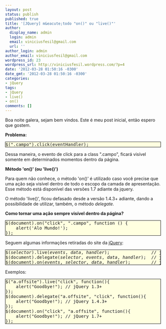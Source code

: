 ```yaml
---
layout: post
status: publish
published: true
title: '[JQuery] m&eacute;todo "on()" ou "live()"'
author:
  display_name: admin
  login: admin
  email: viniciusfesil@gmail.com
  url: ''
author_login: admin
author_email: viniciusfesil@gmail.com
wordpress_id: 23
wordpress_url: http://viniciusfesil.wordpress.com/?p=4
date: '2012-03-28 01:50:16 -0300'
date_gmt: '2012-03-28 01:50:16 -0300'
categories:
- jQuery
tags:
- jQuery
- live()
- on()
comments: []
---
```

<p>Boa noite galera, sejam bem vindos. Este &eacute; meu post inicial, ent&atilde;o espero que gostem.</p>
<p><strong>Problema:</strong></p>
<pre style='background-color:lightyellow;border:1px solid black;font:12px;'>$(".campo").click(eventHandler);</pre>
<p>Dessa maneira, o evento de click para a class ".campo", ficar&aacute; vis&iacute;vel somente em determinados momentos dentro da p&aacute;gina.</p>
<p><strong>M&eacute;todo 'on()' (ou 'live()')</strong></p>
<p>Para quem n&atilde;o conhece, o m&eacute;todo 'on()' &eacute; utilizado caso voc&ecirc; precise que uma a&ccedil;&atilde;o seja vis&iacute;vel dentro de todo o escopo da camada de apresenta&ccedil;&atilde;o. Esse m&eacute;todo est&aacute; dispon&iacute;vel das vers&otilde;es 1.7 adiante da jquery.</p>
<p>O m&eacute;todo 'live()', ficou defasado desde a vers&atilde;o 1.4.3+ adiante, dando a possibilidade de utilizar, tamb&eacute;m, o m&eacute;todo <em>delegate.</em></p>
<p><strong>Como tornar uma a&ccedil;&atilde;o sempre vis&iacute;vel dentro da p&aacute;gina?</strong></p>
<pre style='background-color:lightyellow;border:1px solid black;font:12px;'>$(document).on("click", ".campo", function () {
    alert('Alo Mundo!');
});</pre>
<p>Seguem algumas informa&ccedil;&otilde;es retiradas do site da <a title="Live" href="http://api.jquery.com/live/">jQuery</a>:</p>
<pre style='background-color:lightyellow;border:1px solid black;font:12px;'>
$(<em>selector</em>).live(<em>events</em>, <em>data</em>, <em>handler</em>);                // jQuery 1.3+
$(document).delegate(<em>selector</em>, <em>events</em>, <em>data</em>, <em>handler</em>);  // jQuery 1.4.3+
$(document).on(<em>events</em>, <em>selector</em>, <em>data</em>, <em>handler</em>);        // jQuery 1.7+
</pre>
<p>Exemplos:</p>
<pre style='background-color:lightyellow;border:1px solid black;font:12px;'>
$("a.offsite").live("click", function(){ 
    alert("Goodbye!"); // jQuery 1.3+
});                
$(document).delegate("a.offsite", "click", function(){ 
    alert("Goodbye!"); // jQuery 1.4.3+
});  
$(document).on("click", "a.offsite", function(){ 
    alert("Goodbye!"); // jQuery 1.7+
});
</pre>
